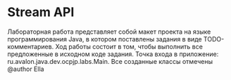 # Stream API

Лабораторная работа представляет собой макет проекта на языке программирования Java, в котором поставлены задания в виде TODO-комментариев. Ход работы состоит в том, чтобы выполнить все предложенные в исходном коде задания. Точка входа в приложение: ru.avalon.java.dev.ocpjp.labs.Main. Все созданные классы отмечены @author Ella
